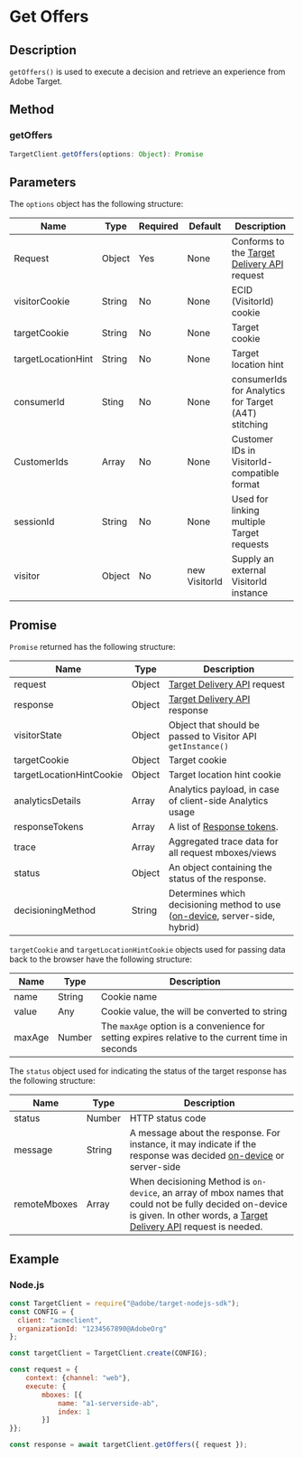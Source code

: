 # Get Offers

## Description

`getOffers()` is used to execute a decision and retrieve an experience from Adobe Target.


## Method

<CodeBlock slots="heading, code" repeat="1" languages="js" />

### getOffers

```js
TargetClient.getOffers(options: Object): Promise
```

## Parameters

The `options` object has the following structure:

|Name|Type|Required|Default|Description|
| --- |--- | --- | --- | --- |
|Request|Object|Yes|None|Conforms to the [Target Delivery API](../../api/delivery-api/index.md) request|
|visitorCookie|String|No|None|ECID (VisitorId) cookie|
|targetCookie|String|No|None|Target cookie|
|targetLocationHint|String|No|None|Target location hint|
|consumerId|Sting|No|None|consumerIds for Analytics for Target (A4T) stitching|
|CustomerIds|Array|No|None|Customer IDs in VisitorId-compatible format|
|sessionId|String|No|None|Used for linking multiple Target requests|
|visitor|Object|No|new VisitorId|Supply an external VisitorId instance|

## Promise

`Promise` returned has the following structure:

|Name|Type|Description|
| --- | --- | --- |
|request|Object|[Target Delivery API](../../api/delivery-api/index.md) request|
|response|Object|[Target Delivery API](../../api/delivery-api/index.md) response|
|visitorState|Object|Object that should be passed to Visitor API `getInstance()`|
|targetCookie|Object|Target cookie|
|targetLocationHintCookie|Object|Target location hint cookie|
|analyticsDetails|Array|Analytics payload, in case of client-side Analytics usage|
|responseTokens|Array|A list of [Response tokens](https://experienceleague.adobe.com/docs/target/using/administer/response-tokens.html?lang=en).|
|trace|Array|Aggregated trace data for all request mboxes/views|
|status|Object|An object containing the status of the response.|
|decisioningMethod|String|Determines which decisioning method to use ([on-device](../../sdk-guides/on-device-decisioning/index.md), server-side, hybrid)|

`targetCookie` and `targetLocationHintCookie` objects used for passing data back to the browser have the following structure:

|Name|Type|Description|
| --- | --- | --- |
|name|String|Cookie name|
|value|Any|Cookie value, the will be converted to string|
|maxAge|Number|The `maxAge` option is a convenience for setting expires relative to the current time in seconds|

The `status` object used for indicating the status of the target response has the following structure:

|Name|Type|Description|
| --- | --- | --- |
|status|Number|HTTP status code|
|message|String|A message about the response. For instance, it may indicate if the response was decided [on-device](../../sdk-guides/on-device-decisioning/index.md) or server-side|
|remoteMboxes|Array|When decisioning Method is `on-device`, an array of mbox names that could not be fully decided on-device is given. In other words, a [Target Delivery API](../../api/delivery-api/index.md) request is needed.|

## Example

<CodeBlock slots="heading, code" repeat="1" languages="js" />

### Node.js

```js
const TargetClient = require("@adobe/target-nodejs-sdk");
const CONFIG = {
  client: "acmeclient",
  organizationId: "1234567890@AdobeOrg"
};

const targetClient = TargetClient.create(CONFIG);

const request = {
    context: {channel: "web"},
    execute: {
        mboxes: [{
            name: "a1-serverside-ab",
            index: 1
        }]
}};

const response = await targetClient.getOffers({ request });
```

